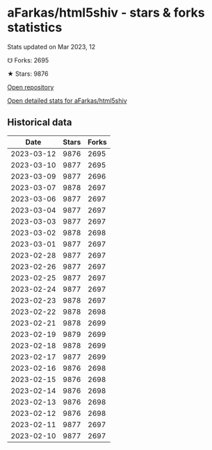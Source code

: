 # aFarkas/html5shiv - stars & forks statistics

Stats updated on Mar 2023, 12

☋ Forks: 2695

★ Stars: 9876

[Open repository](https://github.com/aFarkas/html5shiv)

[Open detailed stats for aFarkas/html5shiv](https://reviewgithub.com/rep/aFarkas/html5shiv)

## Historical data
| Date | Stars | Forks |
|------|-------|-------|
| 2023-03-12 | 9876 | 2695 | 
| 2023-03-10 | 9877 | 2695 | 
| 2023-03-09 | 9877 | 2696 | 
| 2023-03-07 | 9878 | 2697 | 
| 2023-03-06 | 9877 | 2697 | 
| 2023-03-04 | 9877 | 2697 | 
| 2023-03-03 | 9877 | 2697 | 
| 2023-03-02 | 9878 | 2698 | 
| 2023-03-01 | 9877 | 2697 | 
| 2023-02-28 | 9877 | 2697 | 
| 2023-02-26 | 9877 | 2697 | 
| 2023-02-25 | 9877 | 2697 | 
| 2023-02-24 | 9877 | 2697 | 
| 2023-02-23 | 9878 | 2697 | 
| 2023-02-22 | 9878 | 2698 | 
| 2023-02-21 | 9878 | 2699 | 
| 2023-02-19 | 9879 | 2699 | 
| 2023-02-18 | 9878 | 2699 | 
| 2023-02-17 | 9877 | 2699 | 
| 2023-02-16 | 9876 | 2698 | 
| 2023-02-15 | 9876 | 2698 | 
| 2023-02-14 | 9876 | 2698 | 
| 2023-02-13 | 9876 | 2698 | 
| 2023-02-12 | 9876 | 2698 | 
| 2023-02-11 | 9877 | 2697 | 
| 2023-02-10 | 9877 | 2697 | 

